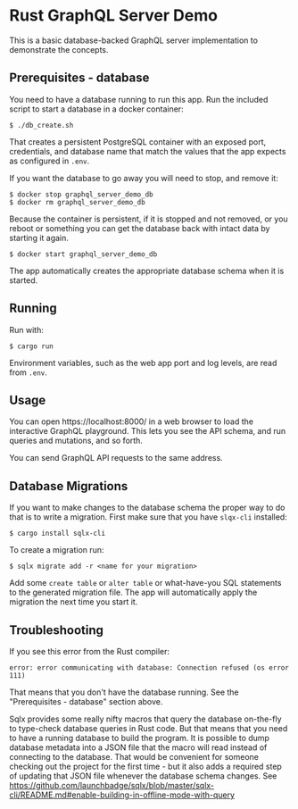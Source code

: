 # Rust GraphQL Server Demo

This is a basic database-backed GraphQL server implementation to demonstrate the
concepts.

## Prerequisites - database

You need to have a database running to run this app. Run the included script to
start a database in a docker container:

    $ ./db_create.sh

That creates a persistent PostgreSQL container with an exposed port,
credentials, and database name that match the values that the app expects as
configured in `.env`.

If you want the database to go away you will need to stop, and remove it:

    $ docker stop graphql_server_demo_db
    $ docker rm graphql_server_demo_db

Because the container is persistent, if it is stopped and not removed, or you
reboot or something you can get the database back with intact data by starting
it again.

    $ docker start graphql_server_demo_db

The app automatically creates the appropriate database schema when it is
started.

## Running

Run with:

    $ cargo run

Environment variables, such as the web app port and log levels, are read from
`.env`.

## Usage

You can open https://localhost:8000/ in a web browser to load the interactive
GraphQL playground. This lets you see the API schema, and run queries and
mutations, and so forth.

You can send GraphQL API requests to the same address.

## Database Migrations

If you want to make changes to the database schema the proper way to do that is
to write a migration. First make sure that you have `slqx-cli` installed:

    $ cargo install sqlx-cli

To create a migration run:

    $ sqlx migrate add -r <name for your migration>

Add some `create table` or `alter table` or what-have-you SQL statements to the
generated migration file. The app will automatically apply the migration the
next time you start it.

## Troubleshooting

If you see this error from the Rust compiler:

    error: error communicating with database: Connection refused (os error 111)

That means that you don't have the database running.
See the "Prerequisites - database" section above.

Sqlx provides some really nifty macros that query the database on-the-fly to
type-check database queries in Rust code. But that means that you need to have
a running database to build the program. It is possible to dump database
metadata into a JSON file that the macro will read instead of connecting to the
database. That would be convenient for someone checking out the project for the
first time - but it also adds a required step of updating that JSON file
whenever the database schema changes. See
https://github.com/launchbadge/sqlx/blob/master/sqlx-cli/README.md#enable-building-in-offline-mode-with-query

